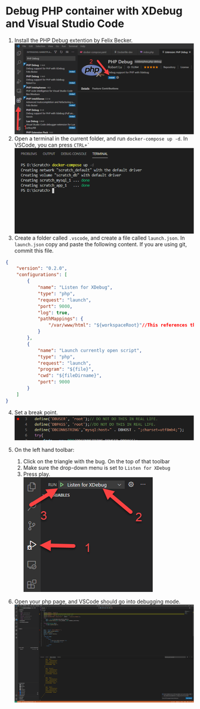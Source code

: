 # Debug PHP container with XDebug and Visual Studio Code

1. Install the PHP Debug extention by Felix Becker.<br/>
![Install Extension](./Pics/VSCodeInstallXDebug.png)
2. Open a terminal in the current folder, and run `docker-compose up -d`. In VSCode, you can press ``CTRL+` `` <br/>
![Terminal](./Pics/VSCodeTerminal.png)
3. Create a folder called `.vscode`, and create a file called `launch.json`. In `launch.json` copy and paste the following content. If you are using git, commit this file.
```json
{
    "version": "0.2.0",
    "configurations": [
        {
            "name": "Listen for XDebug",
            "type": "php",
            "request": "launch",
            "port": 9000,
            "log": true,
            "pathMappings": {
                "/var/www/html": "${workspaceRoot}"//This references the current directory. If you are using a src folder AND you mounted that folder in docker, add /src to the end of this line.
            }
        },
        {
            "name": "Launch currently open script",
            "type": "php",
            "request": "launch",
            "program": "${file}",
            "cwd": "${fileDirname}",
            "port": 9000
        }
    ]
}
```

4. Set a break point. <br/>
![Breakpoint](./Pics/VSCodeBreakpoint.png)
5. On the left hand toolbar:
    1. Click on the triangle with the bug. On the top of that toolbar
    2. Make sure the drop-down menu is set to `Listen for XDebug`
    3. Press play.<br/>
![Start Debug](./Pics/VSCodeStartDebug.png)

6. Open your php page, and VSCode should go into debugging mode.
![Debug Window](./Pics/VSCodeDebugWindow.png)
